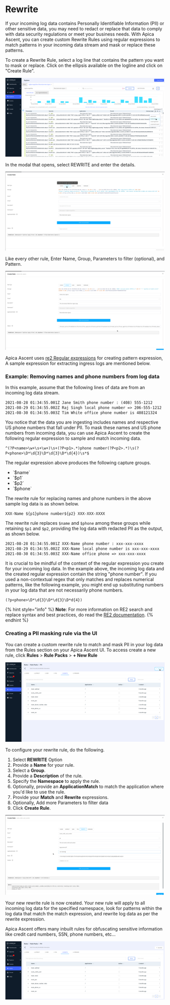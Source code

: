# Rewrite

If your incoming log data contains Personally Identifiable Information (PII) or other sensitive data, you may need to redact or replace that data to comply with data security regulations or meet your business needs. With Apica Ascent, you can create custom Rewrite Rules using regular expressions to match patterns in your incoming data stream and mask or replace these patterns.

To create a Rewrite Rule, select a log line that contains the pattern you want to mask or replace. Click on the ellipsis available on the logline and click on "Create Rule".

![](<../.gitbook/assets/image (69).png>)

In the modal that opens, select REWRITE and enter the details.

![](<../.gitbook/assets/image (3) (1).png>)

Like every other rule, Enter Name, Group, Parameters to filter (optional), and Pattern.

![](<../.gitbook/assets/image (116).png>)

Apica Ascent uses [re2 Regular expressions](https://github.com/google/re2/wiki/Syntax) for creating pattern expression, A sample expression for extracting ingress logs are mentioned below.

### Example: Removing names and phone numbers from log data

In this example, assume that the following lines of data are from an incoming log data stream.

```
2021-08-28 01:34:55.001Z Jane Smith phone number : (408) 555-1212
2021-08-29 01:34:55.002Z Raj Singh local phone number => 206-555-1212
2021-08-30 01:34:55.003Z Tim White office phone number is 408121324
```

You notice that the data you are ingesting includes names and respective US phone numbers that fall under PII. To mask these names and US phone numbers from incoming data, you can use Apica Ascent to create the following regular expression to sample and match incoming data.

```
^(?P<name>\w+\s+\w+)\s+(?P<p1>.*)phone number(?P<p2>.*)\s(?P<phone>\D*\d{3}\D*\d{3}\D*\d{4})\s*$  
```

The regular expression above produces the following capture groups.

* \`$name\`
* \`$p1\`
* \`$p2\`
* \`$phone\`

The rewrite rule for replacing names and phone numbers in the above sample log data is as shown below.

```
XXX-Name ${p1}phone number${p2} XXX-XXX-XXXX
```

The rewrite rule replaces `$name` and `$phone` among these groups while retaining `$p1` and `$p2`, providing the log data with redacted PII as the output, as shown below.

```
2021-08-28 01:34:55.001Z XXX-Name phone number : xxx-xxx-xxxx
2021-08-29 01:34:55.002Z XXX-Name local phone number is xxx-xxx-xxxx
2021-08-30 01:34:55.003Z XXX-Name office phone => xxx-xxx-xxxx
```

It is crucial to be mindful of the context of the regular expression you create for your incoming log data. In the example above, the incoming log data and the created regular expression contain the string "phone number". If you used a non-contextual regex that only matches and replaces numerical patterns, like the following example, you might end up substituting numbers in your log data that are not necessarily phone numbers.

```
(?p<phone>\D*\d{3}\D*\d{3}\D*d{4})
```

{% hint style="info" %}
**Note**: For more information on RE2 search and replace syntax and best practices, do read the [RE2 documentation](https://qinwenfeng.com/re2r\_doc/#2\_replace\_a\_substring).
{% endhint %}

### Creating a PII masking rule via the UI

You can create a custom rewrite rule to match and mask PII in your log data from the Rules section on your Apica Ascent UI. To access create a new rule, click **Rules** > **Rule Packs** > **+ New Rule**

![](<../.gitbook/assets/image (128).png>)

To configure your rewrite rule, do the following.

1. Select **REWRITE** Option
2. Provide a **Name** for your rule.
3. Select a **Group**.
4. Provide a **Description** of the rule.
5. Specify the **Namespace** to apply the rule.
6. Optionally, provide an **ApplicationMatch** to match the application where you'd like to use the rule.
7. Provide your **Match** and **Rewrite** expressions.
8. Optionally, Add more Parameters to filter data
9. Click **Create Rule**.

![](<../.gitbook/assets/image (22).png>)

Your new rewrite rule is now created. Your new rule will apply to all incoming log data for the specified namespace, look for patterns within the log data that match the match expression, and rewrite log data as per the rewrite expression.

Apica Ascent offers many inbuilt rules for obfuscating sensitive information like credit card numbers, SSN, phone numbers, etc...

![](<../.gitbook/assets/image (15) (1).png>)
